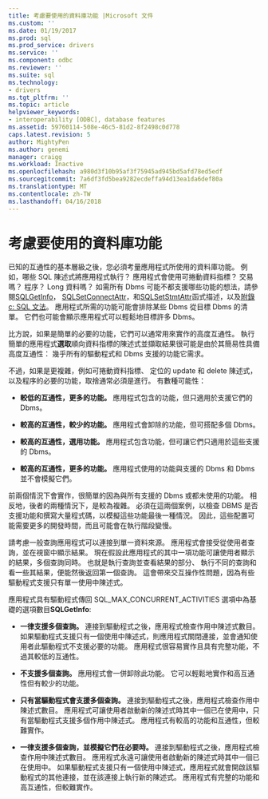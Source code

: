 ```yaml
---
title: 考慮要使用的資料庫功能 |Microsoft 文件
ms.custom: ''
ms.date: 01/19/2017
ms.prod: sql
ms.prod_service: drivers
ms.service: ''
ms.component: odbc
ms.reviewer: ''
ms.suite: sql
ms.technology:
- drivers
ms.tgt_pltfrm: ''
ms.topic: article
helpviewer_keywords:
- interoperability [ODBC], database features
ms.assetid: 59760114-508e-46c5-81d2-8f2498c0d778
caps.latest.revision: 5
author: MightyPen
ms.author: genemi
manager: craigg
ms.workload: Inactive
ms.openlocfilehash: a980d3f10b95af3f75945ad945bd5afd78ed5edf
ms.sourcegitcommit: 7a6df3fd5bea9282ecdeffa94d13ea1da6def80a
ms.translationtype: MT
ms.contentlocale: zh-TW
ms.lasthandoff: 04/16/2018
---
```

# <a name="considering-database-features-to-use"></a>考慮要使用的資料庫功能
已知的互通性的基本層級之後，您必須考量應用程式所使用的資料庫功能。 例如，哪些 SQL 陳述式將應用程式執行？ 應用程式會使用可捲動資料指標？ 交易嗎？ 程序？ Long 資料嗎？ 如需所有 Dbms 可能不都支援哪些功能的想法，請參閱[SQLGetInfo](../../../odbc/reference/syntax/sqlgetinfo-function.md)， [SQLSetConnectAttr](../../../odbc/reference/syntax/sqlsetconnectattr-function.md)，和[SQLSetStmtAttr](../../../odbc/reference/syntax/sqlsetstmtattr-function.md)函式描述，以及[附錄 c: SQL 文法](../../../odbc/reference/appendixes/appendix-c-sql-grammar.md)。 應用程式所需的功能可能會排除某些 Dbms 從目標 Dbms 的清單。 它們也可能會顯示應用程式可以輕鬆地目標許多 Dbms。  
  
 比方說，如果是簡單的必要的功能，它們可以通常用來實作的高度互通性。 執行簡單的應用程式**選取**順向資料指標的陳述式並擷取結果很可能是由於其簡易性具備高度互通性： 幾乎所有的驅動程式和 Dbms 支援的功能它需求。  
  
 不過，如果是更複雜，例如可捲動資料指標、 定位的 update 和 delete 陳述式，以及程序的必要的功能，取捨通常必須是進行。 有數種可能性：  
  
-   **較低的互通性，更多的功能。** 應用程式包含的功能，但只適用於支援它們的 Dbms。  
  
-   **較高的互通性，較少的功能。** 應用程式會卸除的功能，但可搭配多個 Dbms。  
  
-   **較高的互通性，選用功能。** 應用程式包含功能，但可讓它們只適用於這些支援的 Dbms。  
  
-   **較高的互通性，更多的功能。** 應用程式使用的功能與支援的 Dbms 和 Dbms 並不會模擬它們。  
  
 前兩個情況下會實作，很簡單的因為與所有支援的 Dbms 或都未使用的功能。 相反地，後者的兩種情況下，是較為複雜。 必須在這兩個案例，以檢查 DBMS 是否支援功能和撰寫大量程式碼，以模擬這些功能最後一種情況。 因此，這些配置可能需要更多的開發時間，而且可能會在執行階段變慢。  
  
 請考慮一般查詢應用程式可以連接到單一資料來源。 應用程式會接受從使用者查詢，並在視窗中顯示結果。 現在假設此應用程式的其中一項功能可讓使用者顯示的結果，多個查詢同時。 也就是執行查詢並查看結果的部分、 執行不同的查詢和看一些其結果，便能然後返回第一個查詢。 這會帶來交互操作性問題，因為有些驅動程式支援只有單一使用中陳述式。  
  
 應用程式具有驅動程式傳回 SQL_MAX_CONCURRENT_ACTIVITIES 選項中為基礎的選項數目**SQLGetInfo**:  
  
-   **一律支援多個查詢。** 連接到驅動程式之後，應用程式檢查作用中陳述式數目。 如果驅動程式支援只有一個使用中陳述式，則應用程式關閉連接，並會通知使用者此驅動程式不支援必要的功能。 應用程式很容易實作且具有完整功能，不過其較低的互通性。  
  
-   **不支援多個查詢。** 應用程式會一併卸除此功能。 它可以輕鬆地實作和高互通性但有較少的功能。  
  
-   **只有當驅動程式會支援多個查詢。** 連接到驅動程式之後，應用程式檢查作用中陳述式數目。 應用程式可讓使用者啟動新的陳述式時其中一個已在使用中，只有當驅動程式支援多個作用中陳述式。 應用程式有較高的功能和互通性，但較難實作。  
  
-   **一律支援多個查詢，並模擬它們在必要時。** 連接到驅動程式之後，應用程式檢查作用中陳述式數目。 應用程式永遠可讓使用者啟動新的陳述式時其中一個已在使用中。 如果驅動程式支援只有一個使用中陳述式，應用程式就會開啟該驅動程式的其他連接，並在該連接上執行新的陳述式。 應用程式有完整的功能和高互通性，但較難實作。
